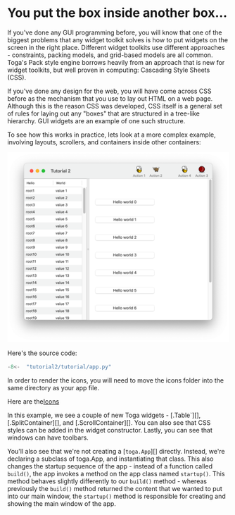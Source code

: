 # You put the box inside another box...

If you've done any GUI programming before, you will know that one of the
biggest problems that any widget toolkit solves is how to put widgets on
the screen in the right place. Different widget toolkits use different
approaches - constraints, packing models, and grid-based models are all
common. Toga's Pack style engine borrows heavily from an approach that
is new for widget toolkits, but well proven in computing: Cascading
Style Sheets (CSS).

If you've done any design for the web, you will have come across CSS
before as the mechanism that you use to lay out HTML on a web page.
Although this is the reason CSS was developed, CSS itself is a general
set of rules for laying out any "boxes" that are structured in a
tree-like hierarchy. GUI widgets are an example of one such structure.

To see how this works in practice, lets look at a more complex example,
involving layouts, scrollers, and containers inside other containers:

![`image](screenshots/tutorial-2.png)

Here's the source code:

```python
-8<-  "tutorial2/tutorial/app.py"
```

In order to render the icons, you will need to move the icons folder
into the same directory as your app file.

Here are the[Icons](./resources/icons.zip)

In this example, we see a couple of new Toga widgets -
[.Table`][],
[.SplitContainer][], and
[.ScrollContainer][]. You can also see
that CSS styles can be added in the widget constructor. Lastly, you can
see that windows can have toolbars.

You'll also see that we're not creating a [`toga.App`][] directly. Instead, we're declaring a subclass of
<span class="title-ref">toga.App</span>, and instantiating that class.
This also changes the startup sequence of the app - instead of a
function called `build()`, the app invokes a method on the app class
named `startup()`. This method behaves slightly differently to our
`build()` method - whereas previously the `build()` method returned the
content that we wanted to put into our main window, the `startup()`
method is responsible for creating and showing the main window of the
app.

